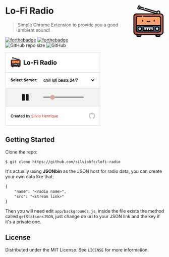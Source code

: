 # Lo-Fi Radio <img align="right" src="public/assets/icon128x128.png" width="100">
> Simple Chrome Extension to provide you a good ambient sound!

[![forthebadge](https://forthebadge.com/images/badges/made-with-javascript.svg)](https://forthebadge.com) [![forthebadge](https://forthebadge.com/images/badges/built-with-love.svg)](https://forthebadge.com) \
![GitHub repo size](https://img.shields.io/github/repo-size/silviohfc/informerbot?style=for-the-badge) ![GitHub](https://img.shields.io/github/license/silviohfc/informerbot?color=blue&style=for-the-badge)

<img src="public/assets/screenshot.png" style="border: 1px solid #ddd" />

## Getting Started
Clone the repo:
``` 
$ git clone https://github.com/silviohfc/lofi-radio
```
It's actually using **JSONbin** as the JSON host for radio data, you can create your own data like that:
``` 
{
    "name": "<radio name>",
    "src": "<stream link>"
}
```
Then you will need edit ```app/backgrounds.js```, inside the file exists the method called ```getStationsJSON```, just change de url to your JSON link and the key if it's a private one.


## License
Distributed under the MIT License. See ```LICENSE``` for more information.